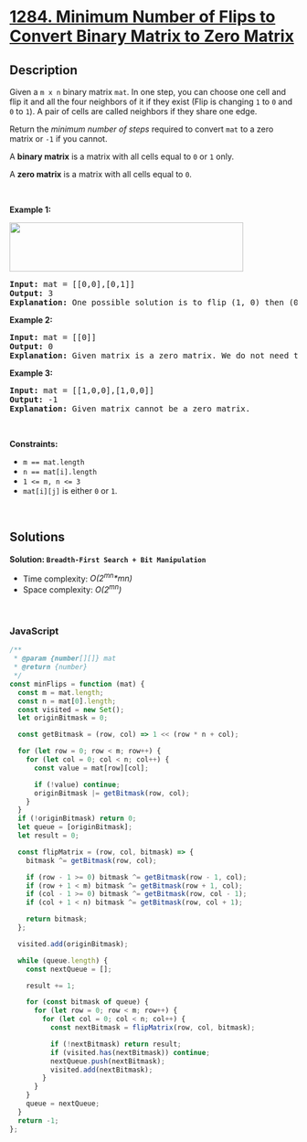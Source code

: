 # [1284. Minimum Number of Flips to Convert Binary Matrix to Zero Matrix](https://leetcode.com/problems/minimum-number-of-flips-to-convert-binary-matrix-to-zero-matrix)

## Description

<div class="elfjS" data-track-load="description_content"><p>Given a <code>m x n</code> binary matrix <code>mat</code>. In one step, you can choose one cell and flip it and all the four neighbors of it if they exist (Flip is changing <code>1</code> to <code>0</code> and <code>0</code> to <code>1</code>). A pair of cells are called neighbors if they share one edge.</p>

<p>Return the <em>minimum number of steps</em> required to convert <code>mat</code> to a zero matrix or <code>-1</code> if you cannot.</p>

<p>A <strong>binary matrix</strong> is a matrix with all cells equal to <code>0</code> or <code>1</code> only.</p>

<p>A <strong>zero matrix</strong> is a matrix with all cells equal to <code>0</code>.</p>

<p>&nbsp;</p>
<p><strong class="example">Example 1:</strong></p>
<img alt="" src="https://assets.leetcode.com/uploads/2019/11/28/matrix.png" style="width: 409px; height: 86px;">
<pre><strong>Input:</strong> mat = [[0,0],[0,1]]
<strong>Output:</strong> 3
<strong>Explanation:</strong> One possible solution is to flip (1, 0) then (0, 1) and finally (1, 1) as shown.
</pre>

<p><strong class="example">Example 2:</strong></p>

<pre><strong>Input:</strong> mat = [[0]]
<strong>Output:</strong> 0
<strong>Explanation:</strong> Given matrix is a zero matrix. We do not need to change it.
</pre>

<p><strong class="example">Example 3:</strong></p>

<pre><strong>Input:</strong> mat = [[1,0,0],[1,0,0]]
<strong>Output:</strong> -1
<strong>Explanation:</strong> Given matrix cannot be a zero matrix.
</pre>

<p>&nbsp;</p>
<p><strong>Constraints:</strong></p>

<ul>
	<li><code>m == mat.length</code></li>
	<li><code>n == mat[i].length</code></li>
	<li><code>1 &lt;= m, n &lt;= 3</code></li>
	<li><code>mat[i][j]</code> is either <code>0</code> or <code>1</code>.</li>
</ul>
</div>

<p>&nbsp;</p>

## Solutions

**Solution: `Breadth-First Search + Bit Manipulation`**

- Time complexity: <em>O(2<sup>mn</sup>\*mn)</em>
- Space complexity: <em>O(2<sup>mn</sup>)</em>

<p>&nbsp;</p>

### **JavaScript**

```js
/**
 * @param {number[][]} mat
 * @return {number}
 */
const minFlips = function (mat) {
  const m = mat.length;
  const n = mat[0].length;
  const visited = new Set();
  let originBitmask = 0;

  const getBitmask = (row, col) => 1 << (row * n + col);

  for (let row = 0; row < m; row++) {
    for (let col = 0; col < n; col++) {
      const value = mat[row][col];

      if (!value) continue;
      originBitmask |= getBitmask(row, col);
    }
  }
  if (!originBitmask) return 0;
  let queue = [originBitmask];
  let result = 0;

  const flipMatrix = (row, col, bitmask) => {
    bitmask ^= getBitmask(row, col);

    if (row - 1 >= 0) bitmask ^= getBitmask(row - 1, col);
    if (row + 1 < m) bitmask ^= getBitmask(row + 1, col);
    if (col - 1 >= 0) bitmask ^= getBitmask(row, col - 1);
    if (col + 1 < n) bitmask ^= getBitmask(row, col + 1);

    return bitmask;
  };

  visited.add(originBitmask);

  while (queue.length) {
    const nextQueue = [];

    result += 1;

    for (const bitmask of queue) {
      for (let row = 0; row < m; row++) {
        for (let col = 0; col < n; col++) {
          const nextBitmask = flipMatrix(row, col, bitmask);

          if (!nextBitmask) return result;
          if (visited.has(nextBitmask)) continue;
          nextQueue.push(nextBitmask);
          visited.add(nextBitmask);
        }
      }
    }
    queue = nextQueue;
  }
  return -1;
};
```
